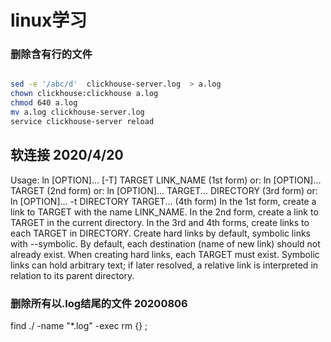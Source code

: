 # linux学习


### 删除含有行的文件

```bash

sed -e '/abc/d'  clickhouse-server.log  > a.log 
chown clickhouse:clickhouse a.log
chmod 640 a.log
mv a.log clickhouse-server.log
service clickhouse-server reload


```


## 软连接 2020/4/20

Usage: ln [OPTION]... [-T] TARGET LINK_NAME   (1st form)
  or:  ln [OPTION]... TARGET                  (2nd form)
  or:  ln [OPTION]... TARGET... DIRECTORY     (3rd form)
  or:  ln [OPTION]... -t DIRECTORY TARGET...  (4th form)
In the 1st form, create a link to TARGET with the name LINK_NAME.
In the 2nd form, create a link to TARGET in the current directory.
In the 3rd and 4th forms, create links to each TARGET in DIRECTORY.
Create hard links by default, symbolic links with --symbolic.
By default, each destination (name of new link) should not already exist.
When creating hard links, each TARGET must exist.  Symbolic links
can hold arbitrary text; if later resolved, a relative link is
interpreted in relation to its parent directory.


### 删除所有以.log结尾的文件 20200806
find ./ -name "*.log" -exec rm {} \;